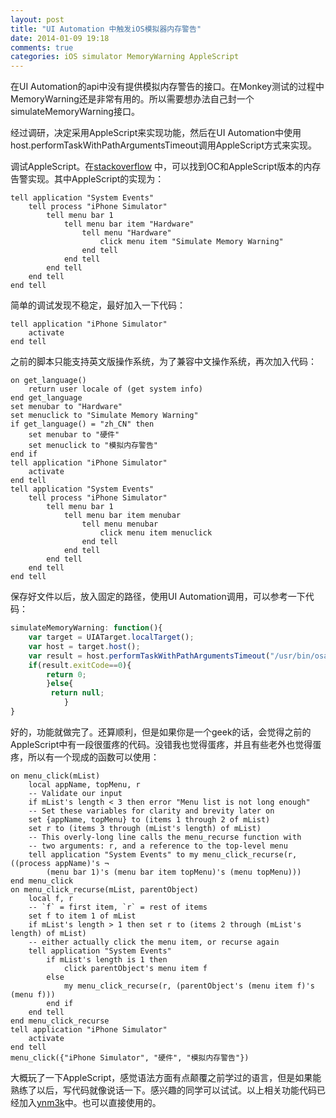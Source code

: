 ```yaml
---
layout: post
title: "UI Automation 中触发iOS模拟器内存警告"
date: 2014-01-09 19:18
comments: true
categories: iOS simulator MemoryWarning AppleScript
---
```


在UI Automation的api中没有提供模拟内存警告的接口。在Monkey测试的过程中 MemoryWarning还是非常有用的。所以需要想办法自己封一个simulateMemoryWarning接口。

经过调研，决定采用AppleScript来实现功能，然后在UI Automation中使用host.performTaskWithPathArgumentsTimeout调用AppleScript方式来实现。

调试AppleScript。在[stackoverflow](http://stackoverflow.com/questions/2784892/simulate-memory-warnings-from-the-code-possible "Title") 中，可以找到OC和AppleScript版本的内存告警实现。其中AppleScript的实现为：

``` applescript AppleScript simulate memory warning
tell application "System Events"
	tell process "iPhone Simulator"
		tell menu bar 1
			tell menu bar item "Hardware"
				tell menu "Hardware"
					click menu item "Simulate Memory Warning"
				end tell
			end tell
		end tell
	end tell
end tell
```

简单的调试发现不稳定，最好加入一下代码：

``` applescript AppleScript make sure iphone simulator activate
tell application "iPhone Simulator"
	activate
end tell
```


之前的脚本只能支持英文版操作系统，为了兼容中文操作系统，再次加入代码：

``` applescript AppleScript get os language & simulate memory warning
on get_language()
	return user locale of (get system info)
end get_language
set menubar to "Hardware"
set menuclick to "Simulate Memory Warning"
if get_language() = "zh_CN" then
	set menubar to "硬件"
	set menuclick to "模拟内存警告"
end if
tell application "iPhone Simulator"
	activate
end tell
tell application "System Events"
	tell process "iPhone Simulator"
		tell menu bar 1
			tell menu bar item menubar
				tell menu menubar
					click menu item menuclick
				end tell
			end tell
		end tell
	end tell
end tell
```

保存好文件以后，放入固定的路径，使用UI Automation调用，可以参考一下代码：

``` javascript JavaScript UI Automation 
simulateMemoryWarning: function(){
    var target = UIATarget.localTarget(); 
    var host = target.host();
    var result = host.performTaskWithPathArgumentsTimeout("/usr/bin/osascript", [this.scriptPath+"SMW.scpt"], 5);
    if(result.exitCode==0){
        return 0;
        }else{
         return null;
            }
}
```

好的，功能就做完了。还算顺利，但是如果你是一个geek的话，会觉得之前的AppleScript中有一段很蛋疼的代码。没错我也觉得蛋疼，并且有些老外也觉得蛋疼，所以有一个现成的函数可以使用：

``` applescript AppleScript use menu_click function
on menu_click(mList)	local appName, topMenu, r	-- Validate our input	if mList's length < 3 then error "Menu list is not long enough"	-- Set these variables for clarity and brevity later on	set {appName, topMenu} to (items 1 through 2 of mList)	set r to (items 3 through (mList's length) of mList)	-- This overly-long line calls the menu_recurse function with	-- two arguments: r, and a reference to the top-level menu	tell application "System Events" to my menu_click_recurse(r, ((process appName)'s ¬		(menu bar 1)'s (menu bar item topMenu)'s (menu topMenu)))end menu_clickon menu_click_recurse(mList, parentObject)	local f, r	-- `f` = first item, `r` = rest of items	set f to item 1 of mList	if mList's length > 1 then set r to (items 2 through (mList's length) of mList)	-- either actually click the menu item, or recurse again	tell application "System Events"		if mList's length is 1 then			click parentObject's menu item f		else			my menu_click_recurse(r, (parentObject's (menu item f)'s (menu f)))		end if	end tellend menu_click_recursetell application "iPhone Simulator"	activateend tellmenu_click({"iPhone Simulator", "硬件", "模拟内存警告"})
```

大概玩了一下AppleScript，感觉语法方面有点颠覆之前学过的语言，但是如果能熟练了以后，写代码就像说话一下。感兴趣的同学可以试试。以上相关功能代码已经加入[ynm3k](https://github.com/douban/ynm3k "Title")中。也可以直接使用的。

